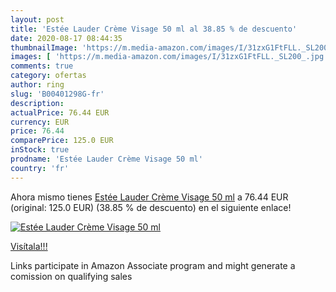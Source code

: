 ```yaml
---
layout: post
title: 'Estée Lauder Crème Visage 50 ml al 38.85 % de descuento'
date: 2020-08-17 08:44:35
thumbnailImage: 'https://m.media-amazon.com/images/I/31zxG1FtFLL._SL200_.jpg'
images: [ 'https://m.media-amazon.com/images/I/31zxG1FtFLL._SL200_.jpg' ]
comments: true
category: ofertas
author: ring
slug: 'B00401298G-fr'
description:
actualPrice: 76.44 EUR
currency: EUR
price: 76.44
comparePrice: 125.0 EUR
inStock: true
prodname: 'Estée Lauder Crème Visage 50 ml'
country: 'fr'
---
```


Ahora mismo tienes [Estée Lauder Crème Visage 50 ml](https://www.amazon.fr/dp/B00401298G/?tag=tolees0d-21) a 76.44 EUR (original: 125.0 EUR) (38.85 %  de descuento) en el siguiente enlace!

[![Estée Lauder Crème Visage 50 ml](https://m.media-amazon.com/images/I/31zxG1FtFLL._SL200_.jpg)](https://www.amazon.fr/dp/B00401298G/?tag=tolees0d-21)

[Visítala!!!](https://www.amazon.fr/dp/B00401298G/?tag=tolees0d-21)

Links participate in Amazon Associate program and might generate a comission on qualifying sales
